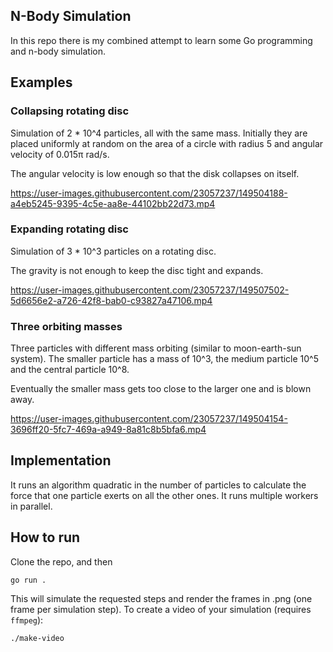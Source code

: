 
## N-Body Simulation

In this repo there is my combined attempt to learn some Go programming and n-body simulation.

## Examples

### Collapsing rotating disc
Simulation of 2 * 10^4 particles, all with the same mass. Initially they are placed uniformly at random on the area of a circle with radius 5 and angular velocity of 0.015π rad/s. 

The angular velocity is low enough so that the disk collapses on itself.

https://user-images.githubusercontent.com/23057237/149504188-a4eb5245-9395-4c5e-aa8e-44102bb22d73.mp4

### Expanding rotating disc
Simulation of 3 * 10^3 particles on a rotating disc. 

The gravity is not enough to keep the disc tight and expands.

https://user-images.githubusercontent.com/23057237/149507502-5d6656e2-a726-42f8-bab0-c93827a47106.mp4


### Three orbiting masses
Three particles with different mass orbiting (similar to moon-earth-sun system). The smaller particle has a mass of 10^3, the medium particle 10^5 and the central particle 10^8. 

Eventually the smaller mass gets too close to the larger one and is blown away.

https://user-images.githubusercontent.com/23057237/149504154-3696ff20-5fc7-469a-a949-8a81c8b5bfa6.mp4

## Implementation

It runs an algorithm quadratic in the number of particles to calculate the force that one particle exerts on all the other ones. It runs multiple workers in parallel.

## How to run

Clone the repo, and then
```
go run .
```
This will simulate the requested steps and render the frames in .png (one frame per simulation step). To create a video of your simulation (requires `ffmpeg`):
```
./make-video
```







